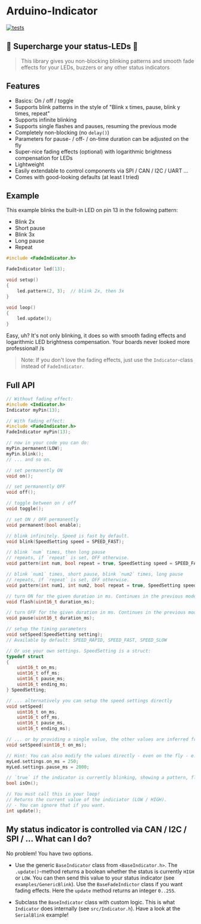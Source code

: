 # Arduino-Indicator

[![tests](https://github.com/tfeldmann/Arduino-Indicator/actions/workflows/tests.yml/badge.svg)](https://github.com/tfeldmann/Arduino-Indicator/actions/workflows/tests.yml)

## 🚨 Supercharge your status-LEDs 🚨

> This library gives you non-blocking blinking patterns and smooth fade effects for your
> LEDs, buzzers or any other status indicators

## Features

- Basics: On / off / toggle
- Supports blink patterns in the style of "Blink x times, pause, blink y times, repeat"
- Supports infinite blinking
- Supports single flashes and pauses, resuming the previous mode
- Completely non-blocking (no `delay()`)
- Parameters for pause- / off- / on-time duration can be adjusted on the fly
- Super-nice fading effects (optional) with logarithmic brightness compensation for LEDs
- Lightweight
- Easily extendable to control components via SPI / CAN / I2C / UART ...
- Comes with good-looking defaults (at least I tried)

## Example

This example blinks the built-in LED on pin 13 in the following pattern:

- Blink 2x
- Short pause
- Blink 3x
- Long pause
- Repeat

```C
#include <FadeIndicator.h>

FadeIndicator led(13);

void setup()
{
    led.pattern(2, 3);  // blink 2x, then 3x
}

void loop()
{
    led.update();
}
```

Easy, uh? It's not only blinking, it does so with smooth fading effects and
logarithmic LED brightness compensation. Your boards never looked more professional! /s

> Note: If you don't love the fading effects, just use the `Indicator`-class instead of
> `FadeIndicator`.

## Full API

```C
// Without fading effect:
#include <Indicator.h>
Indicator myPin(13);

// With fading effect:
#include <FadeIndicator.h>
FadeIndicator myPin(13);

// now in your code you can do:
myPin.permanent(LOW);
myPin.blink();
// ... and so on.
```

```C
// set permanently ON
void on();

// set permanently OFF
void off();

// toggle between on / off
void toggle();

// set ON / OFF permanently
void permanent(bool enable);

// blink infinitely. Speed is fast by default.
void blink(SpeedSetting speed = SPEED_FAST);

// blink `num` times, then long pause
// repeats, if `repeat` is set, OFF otherwise.
void pattern(int num, bool repeat = true, SpeedSetting speed = SPEED_FAST);

// blink `num1` times, short pause, blink `num2` times, long pause
// repeats, if `repeat` is set, OFF otherwise.
void pattern(int num1, int num2, bool repeat = true, SpeedSetting speed = SPEED_FAST);

// turn ON for the given duration in ms. Continues in the previous mode afterwards.
void flash(uint16_t duration_ms);

// turn OFF for the given duration in ms. Continues in the previous mode afterwards.
void pause(uint16_t duration_ms);

// setup the timing parameters
void setSpeed(SpeedSetting setting);
// Available by default: SPEED_RAPID, SPEED_FAST, SPEED_SLOW

// Or use your own settings. SpeedSetting is a struct:
typedef struct
{
    uint16_t on_ms;
    uint16_t off_ms;
    uint16_t pause_ms;
    uint16_t ending_ms;
} SpeedSetting;

// ... alternatively you can setup the speed settings directly
void setSpeed(
    uint16_t on_ms,
    uint16_t off_ms,
    uint16_t pause_ms,
    uint16_t ending_ms);

// ... or by providing a single value, the other values are inferred from that
void setSpeed(uint16_t on_ms);

// Hint: You can also modify the values directly - even on the fly - e.g.:
myLed.settings.on_ms = 250;
myLed.settings.pause_ms = 2000;

// `true` if the indicator is currently blinking, showing a pattern, flashing or pausing
bool isOn();

// You must call this in your loop!
// Returns the current value of the indiciator (LOW / HIGH).
// - You can ignore that if you want.
int update();
```

## My status indicator is controlled via CAN / I2C / SPI / ... What can I do?

No problem! You have two options.

- Use the generic `BaseIndicator` class from `<BaseIndicator.h>`. The `.update()`-method
  returns a boolean whether the status is currently `HIGH` or `LOW`. You can then send
  this value to your status indicator (see `examples/GenericBlink`).
  Use the `BaseFadeIndictor` class if you want fading effects. Here the `update` method
  returns an integer `0..255`.

- Subclass the `BaseIndicator` class with custom logic. This is what `Indicator` does
  internally (see `src/Indicator.h`). Have a look at the `SerialBlink` example!
